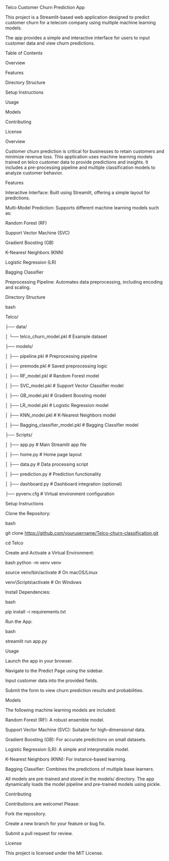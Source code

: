 Telco Customer Churn Prediction App

This project is a Streamlit-based web application designed to predict customer churn for a telecom company using multiple machine learning models.

The app provides a simple and interactive interface for users to input customer data and view churn predictions.

Table of Contents

Overview

Features

Directory Structure

Setup Instructions

Usage

Models

Contributing

License

Overview

Customer churn prediction is critical for businesses to retain customers and minimize revenue loss. This application uses machine learning models trained on telco customer data to provide predictions and insights. It includes a pre-processing pipeline and multiple classification models to analyze customer behavior.

Features

Interactive Interface: Built using Streamlit, offering a simple layout for predictions.

Multi-Model Prediction: Supports different machine learning models such as:

Random Forest (RF)

Support Vector Machine (SVC)

Gradient Boosting (GB)

K-Nearest Neighbors (KNN)

Logistic Regression (LR)

Bagging Classifier

Preprocessing Pipeline: Automates data preprocessing, including encoding and scaling.

Directory Structure

bash

Telco/

├── data/

│ └── telco_churn_model.pkl # Example dataset

├── models/

│ ├── pipeline.pkl # Preprocessing pipeline

│ ├── premode.pkl # Saved preprocessing logic

│ ├── RF_model.pkl # Random Forest model

│ ├── SVC_model.pkl # Support Vector Classifier model

│ ├── GB_model.pkl # Gradient Boosting model

│ ├── LR_model.pkl # Logistic Regression model

│ ├── KNN_model.pkl # K-Nearest Neighbors model

│ ├── Bagging_classifier_model.pkl # Bagging Classifier model

├── Scripts/

│ ├── app.py # Main Streamlit app file

│ ├── home.py # Home page layout

│ ├── data.py # Data processing script

│ ├── prediction.py # Prediction functionality

│ ├── dashboard.py # Dashboard integration (optional)

├── pyvenv.cfg # Virtual environment configuration

Setup Instructions

Clone the Repository:

bash

git clone https://github.com/yourusername/Telco-churn-classification.git

cd Telco

Create and Activate a Virtual Environment:

bash python -m venv venv

source venv/bin/activate # On macOS/Linux

venv\Scripts\activate # On Windows

Install Dependencies:

bash

pip install -r requirements.txt

Run the App:

bash

streamlit run app.py

Usage

Launch the app in your browser.

Navigate to the Predict Page using the sidebar.

Input customer data into the provided fields.

Submit the form to view churn prediction results and probabilities.

Models

The following machine learning models are included:

Random Forest (RF): A robust ensemble model.

Support Vector Machine (SVC): Suitable for high-dimensional data.

Gradient Boosting (GB): For accurate predictions on small datasets.

Logistic Regression (LR): A simple and interpretable model.

K-Nearest Neighbors (KNN): For instance-based learning.

Bagging Classifier: Combines the predictions of multiple base learners.

All models are pre-trained and stored in the models/ directory. The app dynamically loads the model pipeline and pre-trained models using pickle.

Contributing

Contributions are welcome! Please:

Fork the repository.

Create a new branch for your feature or bug fix.

Submit a pull request for review.

License

This project is licensed under the MIT License.
